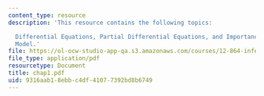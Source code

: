 ```yaml
---
content_type: resource
description: 'This resource contains the following topics:

  Differential Equations, Partial Differential Equations, and Importance of Forward
  Model.'
file: https://ol-ocw-studio-app-qa.s3.amazonaws.com/courses/12-864-inference-from-data-and-models-spring-2005/9316aab18ebbc4df41077392bd8b6749_chap1.pdf
file_type: application/pdf
resourcetype: Document
title: chap1.pdf
uid: 9316aab1-8ebb-c4df-4107-7392bd8b6749
---
```

